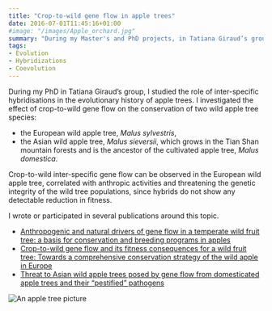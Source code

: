 ```yaml
---
title: "Crop-to-wild gene flow in apple trees"
date: 2016-07-01T11:45:16+01:00
#image: "/images/Apple_orchard.jpg"
summary: "During my Master's and PhD projects, in Tatiana Giraud’s group, I studied the role of inter-specific hybridisations in the evolutionary history of apple trees."
tags:
- Evolution
- Hybridizations
- Coevolution
---
```



During my PhD in Tatiana Giraud’s group, I studied the role of inter-specific hybridisations in the evolutionary history of apple trees. I investigated the effect of crop-to-wild gene flow on the conservation of two wild apple tree species:

* the European wild apple tree, *Malus sylvestris*,
* the Asian wild apple tree, *Malus sieversii*, which grows in the Tian Shan mountain forests and is the ancestor of the cultivated apple tree, *Malus domestica*.

Crop-to-wild inter-specific gene flow can be observed in the European wild apple tree, correlated with anthropic activities and threatening the genetic integrity of the wild tree populations, since hybrids do not show any detectable reduction in fitness.

I wrote or participated in several publications around this topic.

* [Anthropogenic and natural drivers of gene flow in a temperate wild fruit tree: a basis for conservation and breeding programs in apples](https://doi.org/10.1111/eva.12250)
* [Crop-to-wild gene flow and its fitness consequences for a wild fruit tree: Towards a comprehensive conservation strategy of the wild apple in Europe](https://doi.org/10.1111/eva.12441)
* [Threat to Asian wild apple trees posed by gene flow from domesticated apple trees and their “pestified” pathogens](https://doi.org/10.1111/mec.15677)


![An apple tree picture](/images/Apple_orchard.jpg)
